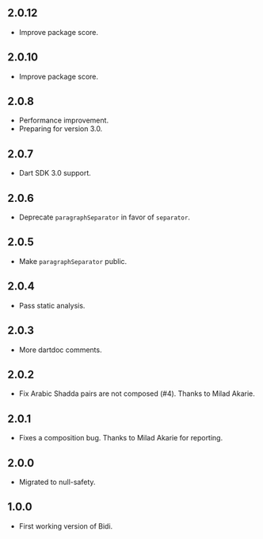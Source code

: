 ## 2.0.12

* Improve package score.

## 2.0.10

* Improve package score.

## 2.0.8

* Performance improvement.
* Preparing for version 3.0.

## 2.0.7

* Dart SDK 3.0 support.

## 2.0.6

* Deprecate `paragraphSeparator` in favor of `separator`.

## 2.0.5

* Make `paragraphSeparator` public.

## 2.0.4

* Pass static analysis.

## 2.0.3

* More dartdoc comments.

## 2.0.2

* Fix Arabic Shadda pairs are not composed (#4). Thanks to Milad Akarie.

## 2.0.1

* Fixes a composition bug. Thanks to Milad Akarie for reporting.

## 2.0.0

* Migrated to null-safety.

## 1.0.0

* First working version of Bidi.
